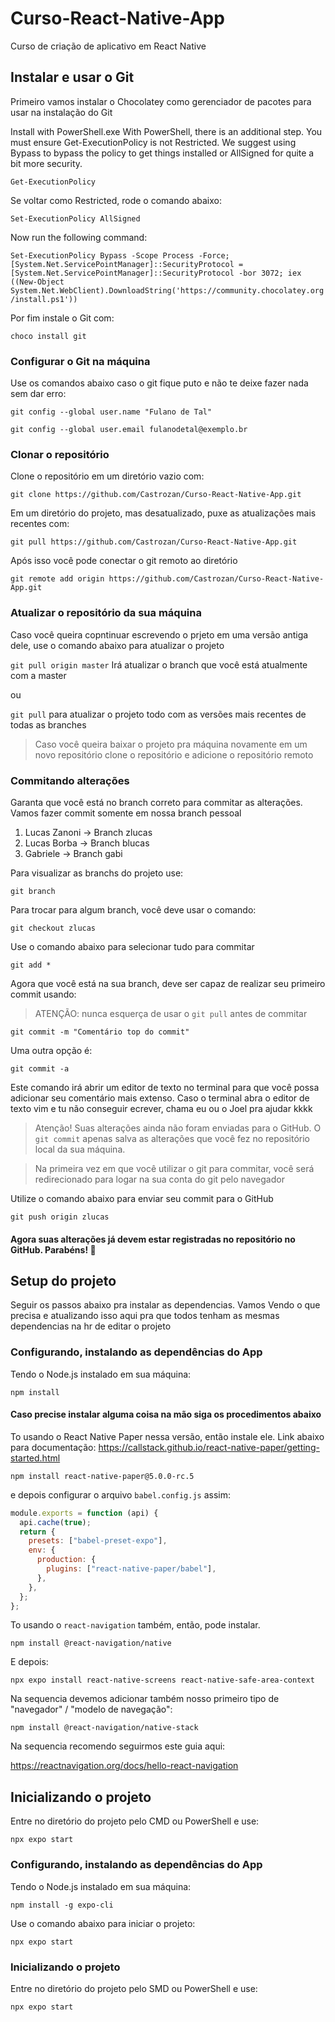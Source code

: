 # Curso-React-Native-App

Curso de criação de aplicativo em React Native

## Instalar e usar o Git

Primeiro vamos instalar o Chocolatey como gerenciador de pacotes para usar na instalação do Git

Install with PowerShell.exe
With PowerShell, there is an additional step. You must ensure Get-ExecutionPolicy is not Restricted. We suggest using Bypass to bypass the policy to get things installed or AllSigned for quite a bit more security.

`Get-ExecutionPolicy`

Se voltar como Restricted, rode o comando abaixo:

`Set-ExecutionPolicy AllSigned`

Now run the following command:

`Set-ExecutionPolicy Bypass -Scope Process -Force; [System.Net.ServicePointManager]::SecurityProtocol = [System.Net.ServicePointManager]::SecurityProtocol -bor 3072; iex ((New-Object System.Net.WebClient).DownloadString('https://community.chocolatey.org/install.ps1'))`

Por fim instale o Git com:

`choco install git`

### Configurar o Git na máquina

Use os comandos abaixo caso o git fique puto e não te deixe fazer nada sem dar erro:

`git config --global user.name "Fulano de Tal"`

`git config --global user.email fulanodetal@exemplo.br`

### Clonar o repositório

Clone o repositório em um diretório vazio com:

`git clone https://github.com/Castrozan/Curso-React-Native-App.git`

Em um diretório do projeto, mas desatualizado, puxe as atualizações mais recentes com:

`git pull https://github.com/Castrozan/Curso-React-Native-App.git`

Após isso você pode conectar o git remoto ao diretório

`git remote add origin https://github.com/Castrozan/Curso-React-Native-App.git`

### Atualizar o repositório da sua máquina

Caso você queira copntinuar escrevendo o prjeto em uma versão antiga dele, use o comando abaixo para atualizar o projeto

`git pull origin master` Irá atualizar o branch que você está atualmente com a master

ou

`git pull` para atualizar o projeto todo com as versões mais recentes de todas as branches

> Caso você queira baixar o projeto pra máquina novamente em um novo repositório clone o repositório e adicione o repositório remoto

### Commitando alterações

Garanta que você está no branch correto para commitar as alterações. Vamos fazer commit somente em nossa branch pessoal

1. Lucas Zanoni -> Branch zlucas
2. Lucas Borba -> Branch blucas
3. Gabriele -> Branch gabi

Para visualizar as branchs do projeto use:

`git branch`

Para trocar para algum branch, você deve usar o comando:

`git checkout zlucas`

Use o comando abaixo para selecionar tudo para commitar

`git add *`

Agora que você está na sua branch, deve ser capaz de realizar seu primeiro commit usando:

> ATENÇÃO: nunca esquerça de usar o `git pull` antes de commitar

`git commit -m "Comentário top do commit"`

Uma outra opção é:

`git commit -a`

Este comando irá abrir um editor de texto no terminal para que você possa adicionar seu comentário mais extenso. Caso o terminal abra o editor de texto vim e tu não conseguir ecrever, chama eu ou o Joel pra ajudar kkkk

> Atenção! Suas alterações ainda não foram enviadas para o GitHub. O `git commit` apenas salva as alterações que você fez no repositório local da sua máquina.

> Na primeira vez em que você utilizar o git para commitar, você será redirecionado para logar na sua conta do git pelo navegador

Utilize o comando abaixo para enviar seu commit para o GitHub

`git push origin zlucas`

#### Agora suas alterações já devem estar registradas no repositório no GitHub. Parabéns! 🎊

## Setup do projeto

Seguir os passos abaixo pra instalar as dependencias. Vamos Vendo o que precisa e atualizando isso aqui pra que todos tenham as mesmas dependencias na hr de editar o projeto

### Configurando, instalando as dependências do App

Tendo o Node.js instalado em sua máquina:

`npm install`

#### Caso precise instalar alguma coisa na mão siga os procedimentos abaixo

To usando o React Native Paper nessa versão, então instale ele. Link abaixo para documentação:
https://callstack.github.io/react-native-paper/getting-started.html

`npm install react-native-paper@5.0.0-rc.5`

e depois configurar o arquivo `babel.config.js` assim:

```js
module.exports = function (api) {
  api.cache(true);
  return {
    presets: ["babel-preset-expo"],
    env: {
      production: {
        plugins: ["react-native-paper/babel"],
      },
    },
  };
};
```

To usando o `react-navigation` também, então, pode instalar.

`npm install @react-navigation/native`

E depois:

`npx expo install react-native-screens react-native-safe-area-context`

Na sequencia devemos adicionar também nosso primeiro tipo de "navegador" / "modelo de navegação":

`npm install @react-navigation/native-stack`

Na sequencia recomendo seguirmos este guia aqui:

https://reactnavigation.org/docs/hello-react-navigation

## Inicializando o projeto

Entre no diretório do projeto pelo CMD ou PowerShell e use:

`npx expo start`

### Configurando, instalando as dependências do App

Tendo o Node.js instalado em sua máquina:

`npm install -g expo-cli`

Use o comando abaixo para iniciar o projeto:

`npx expo start`

### Inicializando o projeto

Entre no diretório do projeto pelo SMD ou PowerShell e use:

`npx expo start`
